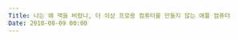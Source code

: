 ```yaml
---
Title: 나는 왜 맥을 버렸나, 더 이상 프로용 컴퓨터를 만들지 않는 애플 컴퓨터
Date: 2018-08-09 00:00
---
```


<youtube source="BkD5vpHM970"></youtube>
